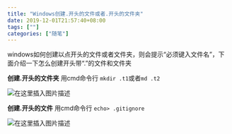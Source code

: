 ```yaml
---
title: "Windows创建.开头的文件或者.开头的文件夹"
date: 2019-12-01T21:57:40+08:00
tags: [""]
categories: ["随笔"]
---
```


<!--more-->

windows如何创建以点开头的文件或者文件夹，则会提示“必须键入文件名”，下面介绍一下怎么创建开头带“.”的文件和文件夹

**创建.开头的文件夹**
用cmd命令行 `mkdir .t1`或者`md .t2`

  
![在这里插入图片描述](https://img-blog.csdnimg.cn/20181026140020998.png?x-oss-process=image/watermark,type_ZmFuZ3poZW5naGVpdGk,shadow_10,text_aHR0cHM6Ly9ibG9nLmNzZG4ubmV0L2NvZGluZ3JpdmVy,size_27,color_FFFFFF,t_70)


**创建.开头的文件**
用cmd命令行 `echo> .gitignore`
  
![在这里插入图片描述](https://img-blog.csdnimg.cn/20181026140055323.png?x-oss-process=image/watermark,type_ZmFuZ3poZW5naGVpdGk,shadow_10,text_aHR0cHM6Ly9ibG9nLmNzZG4ubmV0L2NvZGluZ3JpdmVy,size_27,color_FFFFFF,t_70)